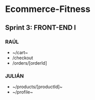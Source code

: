 # Ecommerce-Fitness

## Sprint 3: FRONT-END I

### RAÚL

  - ~/cart~
  - /checkout
  - /orders/[orderId]

### JULIÁN

  - ~/products/[productId]~
  - ~/profile~
